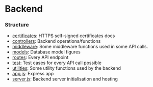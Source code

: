 # Backend

### Structure
* <ins>certificates</ins>: HTTPS self-signed certificates docs
* <ins>controllers</ins>: Backend operations/functions
* <ins>middleware</ins>: Some middleware functions used in some API calls.
* <ins>models</ins>: Database model figures
* <ins>routes</ins>: Every API endpoint
* <ins>test</ins>: Test cases for every API call possible
* <ins>utilities</ins>: Some utility functions used by the backend
* <ins>app.js</ins>: Express app
* <ins>server.js</ins>: Backend server initialisation and hosting
